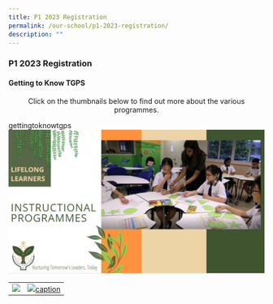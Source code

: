 ```yaml
---
title: P1 2023 Registration
permalink: /our-school/p1-2023-registration/
description: ""
---
```

### **P1 2023 Registration**

#### **Getting to Know TGPS**

<center>Click on the thumbnails below to find out more about the various programmes.</center>

gettingtoknowtgps
![](/images/gettingtoknowtgps1.jpg)

|  |  |
|:---:|:---:|
| <a href="webhere"><img style="width:25%" src="/images/gettingtoknowtgps.jpg"></a> | <a href="webhere"><img style="width:25%" src="/images/xxx.png">caption</a> |